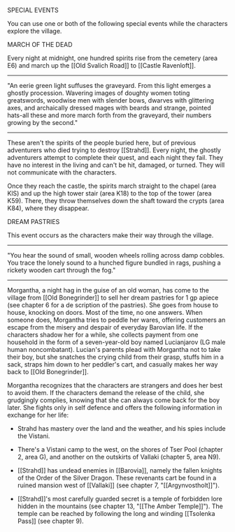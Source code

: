 SPECIAL EVENTS

You can use one or both of the following special events while the characters explore the village.

MARCH OF THE DEAD

Every night at midnight, one hundred spirits rise from the cemetery (area E6) and march up the [[Old Svalich Road]] to [[Castle Ravenloft]].

___________
"An eerie green light suffuses the graveyard. From this light emerges a ghostly procession. Wavering images of doughty women toting greatswords, woodwise men with slender bows, dwarves with glittering axes, and archaically dressed mages with beards and strange, pointed hats-all these and more march forth from the graveyard, their numbers growing by the second."
___________

These aren't the spirits of the people buried here, but of previous adventurers who died trying to destroy [[Strahd]]. Every night, the ghostly adventurers attempt to complete their quest, and each night they fail. They have no interest in the living and can't be hit, damaged, or turned. They will not communicate with the characters.

Once they reach the castle, the spirits march straight to the chapel (area KlS) and up the high tower stair (area K18) to the top of the tower (area K59). There, they throw themselves down the shaft toward the crypts (area K84), where they disappear.

DREAM PASTRIES

This event occurs as the characters make their way through the village.

___________
"You hear the sound of small, wooden wheels rolling across damp cobbles. You trace the lonely sound to a hunched figure bundled in rags, pushing a rickety wooden cart through the fog."
___________

Morgantha, a night hag in the guise of an old woman, has come to the village from [[Old Bonegrinder]] to sell her dream pastries for 1 gp apiece (see chapter 6 for a de­ scription of the pastries). She goes from house to house, knocking on doors. Most of the time, no one answers. When someone does, Morgantha tries to peddle her wares, offering customers an escape from the misery and despair of everyday Barovian life. If the characters shadow her for a while, she collects payment from one household in the form of a seven-year-old boy named Lucianjarov (LG male human noncombatant). Lucian's parents plead with Morgantha not to take their boy, but she snatches the crying child from their grasp, stuffs him in a sack, straps him down to her peddler's cart, and casually makes her way back to [[Old Bonegrinder]].

Morgantha recognizes that the characters are strangers and does her best to avoid them. If the characters demand the release of the child, she grudgingly complies, knowing that she can always come back for the boy later. She fights only in self defence and offers the following information in exchange for her life:

- Strahd has mastery over the land and the weather, and his spies include the Vistani.

- There's a Vistani camp to the west, on the shores of Tser Pool (chapter 2, area G), and another on the outskirts of Vallaki (chapter 5, area N9).
  
- [[Strahd]] has undead enemies in [[Barovia]], namely the fallen knights of the Order of the Silver Dragon. These revenants cart be found in a ruined mansion west of [[Vallaki]] (see chapter 7, "[[Argynvostholt]]").
  
- [[Strahd]]'s most carefully guarded secret is a temple of forbidden lore hidden in the mountains (see chapter 13, "[[The Amber Temple]]"). The temple can be reached by following the long and winding [[Tsolenka Pass]] (see chapter 9).